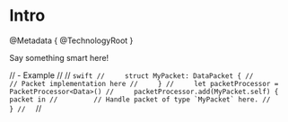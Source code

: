 # Intro

@Metadata {
   @TechnologyRoot
}

Say something smart here!

// - Example
//
//  ```swift
//     struct MyPacket: DataPacket {
//         // Packet implementation here
//     }
//     let packetProcessor = PacketProcessor<Data>()
//     packetProcessor.add(MyPacket.self) { packet in
//         // Handle packet of type `MyPacket` here.
//     }
//  ```
//
